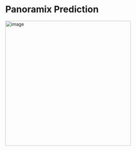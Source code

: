# Panoramix Prediction #
<img width="392" alt="image" src="https://github.com/user-attachments/assets/ac772d70-c86d-4539-a28a-17449b704297" />
